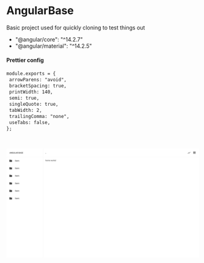 # AngularBase

Basic project used for quickly cloning to test things out

- "@angular/core": "^14.2.7"
- "@angular/material": "^14.2.5"

#### Prettier config

```
module.exports = {
 arrowParens: "avoid",
 bracketSpacing: true,
 printWidth: 140,
 semi: true,
 singleQuote: true,
 tabWidth: 2,
 trailingComma: "none",
 useTabs: false,
};
```
<br />

![alt text](./src/assets/demo.png)